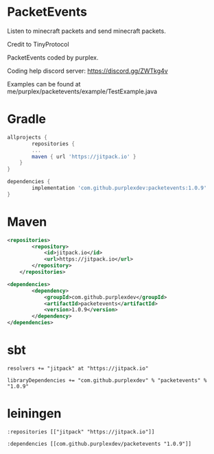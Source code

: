 # PacketEvents
Listen to minecraft packets and send minecraft packets.

Credit to TinyProtocol

PacketEvents coded by purplex.

Coding help discord server: https://discord.gg/ZWTkg4v

Examples can be found at
me/purplex/packetevents/example/TestExample.java

# Gradle

```gradle
allprojects {
        repositories {
		...
		maven { url 'https://jitpack.io' }
	}
}

dependencies {
        implementation 'com.github.purplexdev:packetevents:1.0.9'
}
```


# Maven

```xml
<repositories>
        <repository>
            <id>jitpack.io</id>
            <url>https://jitpack.io</url>
        </repository>
    </repositories>

<dependencies>
        <dependency>
            <groupId>com.github.purplexdev</groupId>
            <artifactId>packetevents</artifactId>
            <version>1.0.9</version>
        </dependency>
</dependencies>
```

# sbt

```
resolvers += "jitpack" at "https://jitpack.io"

libraryDependencies += "com.github.purplexdev" % "packetevents" % "1.0.9"	
```

# leiningen
```
:repositories [["jitpack" "https://jitpack.io"]]

:dependencies [[com.github.purplexdev/packetevents "1.0.9"]]	
```




